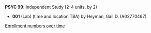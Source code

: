 **PSYC 99**: Independent Study (2–4 units, by 2)

- **001** (Lab) (time and location TBA) by Heyman, Gail D. (A02770467)

[Enrollment numbers over time](./PSYC99.tsv)
